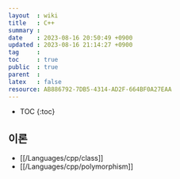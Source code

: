 ```yaml
---
layout  : wiki
title   : C++
summary : 
date    : 2023-08-16 20:50:49 +0900
updated : 2023-08-16 21:14:27 +0900
tag     : 
toc     : true
public  : true
parent  : 
latex   : false
resource: AB886792-7DB5-4314-AD2F-664BF0A27EAA
---
```

* TOC
{:toc}

## 이론
  * [[/Languages/cpp/class]]
  * [[/Languages/cpp/polymorphism]]


